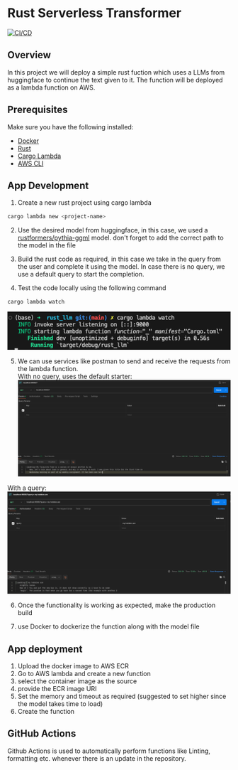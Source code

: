 # Rust Serverless Transformer
[![CI/CD](https://github.com/nogibjj/IDS-721_rg361_week-10/actions/workflows/cicd.yml/badge.svg)](https://github.com/nogibjj/IDS-721_rg361_week-10/actions/workflows/cicd.yml)

## Overview

In this project we will deploy a simple rust fuction which uses a LLMs from huggingface to continue the text given to it. The function will be deployed as a lambda function on AWS.

## Prerequisites
Make sure you have the following installed:
- [Docker](https://docs.docker.com/get-docker/)
- [Rust](https://www.rust-lang.org/tools/install)
- [Cargo Lambda](https://www.cargo-lambda.info/guide/installation.html)
- [AWS CLI](https://docs.aws.amazon.com/cli/latest/userguide/cli-chap-install.html)

## App Development

1. Create a new rust project using cargo lambda
```bash
cargo lambda new <project-name>
```

2. Use the desired model from huggingface, in this case, we used a [rustformers/pythia-ggml](https://huggingface.co/rustformers/pythia-ggml) model.
don't forget to add the correct path to the model in the file

3. Build the rust code as required, in this case we take in the query from the user and complete it using the model. In case there is no query, we use a default query to start the completion.

4. Test the code locally using the following command
```bash
cargo lambda watch
```
![local test](/resources/local_start.png)

5. We can use services like postman to send and receive the requests from the lambda function.  
With no query, uses the default starter:  
![no query](/resources/local_auto.png)

With a query:
![with query](/resources/local_custom.png)

6. Once the functionality is working as expected, make the production build

7. use Docker to dockerize the function along with the model file

## App deployment

1. Upload the docker image to AWS ECR
2. Go to AWS lambda and create a new function
3. select the container image as the source
4. provide the ECR image URI
5. Set the memory and timeout as required (suggested to set higher since the model takes time to load)
6. Create the function


## GitHub Actions
Github Actions is used to automatically perform functions like Linting, formatting etc. whenever there is an update in the repository.
